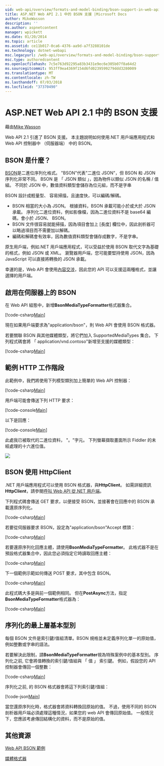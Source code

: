 ```yaml
---
uid: web-api/overview/formats-and-model-binding/bson-support-in-web-api-21
title: ASP.NET Web API 2.1 中的 BSON 支援 |Microsoft Docs
author: MikeWasson
description: ''
ms.author: aspnetcontent
manager: wpickett
ms.date: 01/20/2014
ms.topic: article
ms.assetid: ce11b017-0ca6-4376-aa9d-a7f3288101de
ms.technology: dotnet-webapi
msc.legacyurl: /web-api/overview/formats-and-model-binding/bson-support-in-web-api-21
msc.type: authoredcontent
ms.openlocfilehash: 7c5e763d92295a83b3431e9ec6e305b07f8a64d2
ms.sourcegitcommit: 953ff9ea4369f154d6fd0239599279ddd3280009
ms.translationtype: MT
ms.contentlocale: zh-TW
ms.lasthandoff: 07/03/2018
ms.locfileid: "37370490"
---
```

<a name="bson-support-in-aspnet-web-api-21"></a>ASP.NET Web API 2.1 中的 BSON 支援
====================
藉由[Mike Wasson](https://github.com/MikeWasson)

Web API 2.1 引進了 BSON 支援。 本主題說明如何使用.NET 用戶端應用程式和 Web API 控制器中 （伺服器端） 中的 BSON。

## <a name="what-is-bson"></a>BSON 是什麼？

[BSON](http://bsonspec.org/)是二進位序列化格式。 "BSON"代表"二進位 JSON"，但 BSON 和 JSON 序列化非常不同。 BSON 是 「 JSON 類似 」，因為物件以類似 JSON 的名稱 / 值組。 不同於 JSON 中，數值資料類型會儲存為位元組，而不是字串

BSON 設計成輕量型、 容易掃描，且速度快，可以編碼/解碼。

- BSON 相當的大小為 JSON。 根據資料，BSON 承載可能小於或大於 JSON 承載。 序列化二進位資料，例如影像檔，因為二進位資料不是 base64 編碼，會小於 JSON、 BSON。
- BSON 文件很容易就能掃描，因為項目會加上 [長度] 欄位中，因此剖析器可以略過項目而不需要加以解碼。
- 編碼和解碼會有效率，因為數值資料類型會儲存成數字，不是字串。

原生用戶端，例如.NET 用戶端應用程式，可以受益於使用 BSON 取代文字為基礎的格式，例如 JSON 或 XML。 瀏覽器用戶端，您可能要堅持使用 JSON，因為 JavaScript 可以直接將轉換的 JSON 承載。

幸運的是，Web API 會使用[內容交涉](content-negotiation.md)，因此您的 API 可以支援這兩種格式，並讓選擇的用戶端。

## <a name="enabling-bson-on-the-server"></a>啟用在伺服器上的 BSON

在 Web API 組態中，新增**BsonMediaTypeFormatter**格式器集合。

[!code-csharp[Main](bson-support-in-web-api-21/samples/sample1.cs)]

現在如果用戶端要求為"application/bson"，則 Web API 會使用 BSON 格式器。

若要關聯 BSON 與其他媒體類型，將它們加入 SupportedMediaTypes 集合。 下列程式碼會將 「 application/vnd.contoso"新增至支援的媒體類型：

[!code-csharp[Main](bson-support-in-web-api-21/samples/sample2.cs)]

## <a name="example-http-session"></a>範例 HTTP 工作階段

此範例中，我們將使用下列模型類別加上簡單的 Web API 控制器：

[!code-csharp[Main](bson-support-in-web-api-21/samples/sample3.cs)]

用戶端可能會傳送下列 HTTP 要求：

[!code-console[Main](bson-support-in-web-api-21/samples/sample4.cmd)]

以下是回應：

[!code-console[Main](bson-support-in-web-api-21/samples/sample5.cmd)]

此處我已被取代的二進位資料， &quot;。&quot;字元。 下列螢幕擷取畫面所示 Fiddler 的未經處理的十六進位值。

[![](bson-support-in-web-api-21/_static/image2.png)](bson-support-in-web-api-21/_static/image1.png)

## <a name="using-bson-with-httpclient"></a>BSON 使用 HttpClient

.NET 用戶端應用程式可以使用 BSON 格式器，與**HttpClient**。 如需詳細資訊**HttpClient**，請參閱[呼叫 Web API 從.NET 用戶端](../advanced/calling-a-web-api-from-a-net-client.md)。

下列程式碼會傳送 GET 要求，以便接受 BSON，並接著會在回應中的 BSON 承載還原序列化。

[!code-csharp[Main](bson-support-in-web-api-21/samples/sample6.cs)]

若要從伺服器要求 BSON，設定為"application/bson"Accept 標頭：

[!code-csharp[Main](bson-support-in-web-api-21/samples/sample7.cs)]

若要還原序列化回應主體，請使用**BsonMediaTypeFormatter**。 此格式器不是在預設格式器集合中，因此您必須指定它時讀取回應主體：

[!code-csharp[Main](bson-support-in-web-api-21/samples/sample8.cs)]

下一個範例示範如何傳送 POST 要求，其中包含 BSON。

[!code-csharp[Main](bson-support-in-web-api-21/samples/sample9.cs)]

此程式碼大多是與前一個範例相同。 但在**PostAsync**方法，指定**BsonMediaTypeFormatter**格式器為：

[!code-csharp[Main](bson-support-in-web-api-21/samples/sample10.cs)]

## <a name="serializing-top-level-primitive-types"></a>序列化的最上層基本型別

每個 BSON 文件是索引鍵/值組清單。BSON 規格並未定義序列化單一的原始值，例如整數或字串的語法。

若要解決此限制，請**BsonMediaTypeFormatter**視為特殊案例中的基本型別。 序列化之前, 它會將值轉換的索引鍵/值組與 「 值 」 索引鍵。 例如，假設您的 API 控制器會傳回一個整數：

[!code-csharp[Main](bson-support-in-web-api-21/samples/sample11.cs)]

序列化之前, 的 BSON 格式器會將這下列索引鍵/值組：

[!code-json[Main](bson-support-in-web-api-21/samples/sample12.json)]

當您還原序列化時，格式器會將資料轉換回原始的值。 不過，使用不同的 BSON 剖析器用戶端必須處理這種情況，如果您的 web API 會傳回原始值。 一般情況下，您應該考慮傳回結構化的資料，而不是原始的值。

## <a name="additional-resources"></a>其他資源

[Web API BSON 範例](https://aspnet.codeplex.com/SourceControl/latest#Samples/WebApi/BSONSample/)

[媒體格式器](media-formatters.md)
